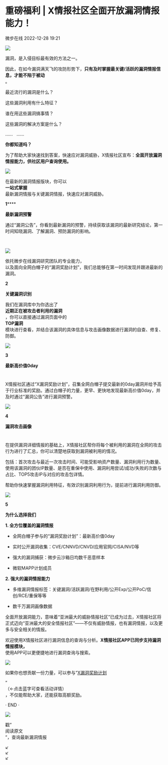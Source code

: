 #  重磅福利 | X情报社区全面开放漏洞情报能力！   
 微步在线   2022-12-28 19:21  
  
![](https://mmbiz.qpic.cn/mmbiz_gif/Yv6ic9zgr5hRYwmkFFVSsK0fQGJBGqwl6iaBoFgqTpPricWCuX7uIb4Rj7eibLo3ibOiaOtqo7vXEnibKhxuInrceOoibg/640?wx_fmt=gif&wxfrom=5&wx_lazy=1 "")  
  
漏洞，是入侵目标最有效的方法之一。  
  
  
因此，在如今漏洞满天飞的攻防形势下，**只有及时掌握最关键/活跃的漏洞情报信息，才能不陷于被动**  
。  
  
  
最近流行的漏洞是什么？  
  
这些漏洞利用有什么特征？  
  
谁在用这些漏洞搞事情？  
  
这些漏洞的解决方案是什么？  
  
……   ……  
  
  
**你都知道吗？**  
  
  
  
为了帮助大家快速找到答案，快速应对漏洞威胁，X情报社区宣布：**全面开放漏洞情报能力，供社区用户查询使用。**  
  
  
![](https://mmbiz.qpic.cn/mmbiz_png/Yv6ic9zgr5hT4AG20xeHibVLUmsPjrLAZuo5ibJicGA8pKsALdqNQjbJaeNXLRUhjuaYjTWuk8zJpkG8aBIzNrc54g/640?wx_fmt=png "")  
  
  
  
  
  
在最新的漏洞情报版块，你可以  
**一站式掌握**  
最新漏洞情报与关键漏洞情报，快速应对漏洞威胁。  
  
  
**1******  
  
**最新漏洞预警**  
  
  
  
通过“漏洞公告”，你看到最新漏洞的预警，持续获取该漏洞的最新研究结论，第一时间知晓漏洞、了解漏洞、预防漏洞的影响。  
  
        
  
![](https://mmbiz.qpic.cn/mmbiz_png/Yv6ic9zgr5hT4AG20xeHibVLUmsPjrLAZu100yRUK92aHOJ5GphG57E0FoWVONJ8icOommFW3Pfy4feVfKQwhiaINw/640?wx_fmt=png "")  
  
  
依托微步在线漏洞研究团队的专业能力，  
以及面向全网白帽子的“漏洞奖励计划”，我们总能够在第一时间发现并跟进最新的漏洞。  
  
  
**2**  
  
**关键漏洞识别**  
  
  
  
我们在漏洞库中为你选出了  
**近期正在被攻击者利用的漏洞**  
，你可以直接通过漏洞页面中的  
**TOP漏洞**  
模块进行查看，并结合该漏洞的具体信息与攻击画像数据进行漏洞的自查、修复、防御。  
  
![](https://mmbiz.qpic.cn/mmbiz_png/Yv6ic9zgr5hTzkOlTHuzSzkIfxfQpjKcygRJT98Jiaq69EVHchiaPDd8FZqWnDaHUBypLdicj8AxDdHpqUcBePL5TA/640?wx_fmt=png "")  
  
  
**3**  
  
**最新高价值0day**  
#   
  
X情报社区通过“X漏洞奖励计划”，召集全网白帽子提交最新的0day漏洞并给予高于行业标准的奖励。通过白帽子的力量，更早、更快地发现最新高价值0day，并及时通过“漏洞公告”进行漏洞预警。  
  
  
![](https://mmbiz.qpic.cn/mmbiz_png/Yv6ic9zgr5hTzkOlTHuzSzkIfxfQpjKcyt3wG263kzacKQ4DXtnp2jYcwX9zuBQAZv0iaDEzPk9xq8iaXiapJ42xrQ/640?wx_fmt=png "")  
  
  
  
**4**  
  
**漏洞攻击画像**  
#   
  
在提供漏洞详细情报的基础上，X情报社区帮你将每个被利用的漏洞在全网的攻击行为进行了汇总，你可以清楚地获取到漏洞被利用的情况。  
  
  
包括：首次攻击与最近一次攻击时间、可能受影响资产数量、漏洞利用行为数量、使用该漏洞的团伙IP数量、是否在重保中使用、漏洞利用尝试/成功/失败的次数与占比、TOP5攻击IP与对应的攻击包详情。  
  
  
帮助你快速掌握漏洞利用特征，有效识别漏洞利用行为，提前进行漏洞利用防御。  
  
  
![](https://mmbiz.qpic.cn/mmbiz_png/Yv6ic9zgr5hTzkOlTHuzSzkIfxfQpjKcyCqbEFZLDSibb2upVYI7dKKTcSRlDM5Rdd6MpRiamlF4joibSK3NxBYtZg/640?wx_fmt=png "")  
  
  
  
**5**  
  
**为什么选择我们**  
  
  
**1. 全方位覆盖的漏洞情报**  
- 全网白帽子参与的“漏洞奖励计划”：最新高价值0day  
  
- 实时公开漏洞收集：CVE/CNNVD/CNVD/应用官网/CISA/NVD等  
  
- 强大的漏洞捕获：微步云沙箱日均数千恶意样本  
  
- 微软MAPP计划成员  
  
  
**2. 强大的漏洞情报能力**  
- 多维漏洞情报标签：关键漏洞/活跃漏洞/在野利用/公开Exp/公开PoC/信创/RCE/重保等等  
  
- 数千万漏洞画像数据  
  
全面开放漏洞能力，意味着“亚洲最大的威胁情报社区”已成为过去，X情报社区将正式迈向“亚洲最大的安全情报社区”——不仅有威胁情报，也有漏洞情报，以及更多与安全相关的情报。  
  
  
欢迎使用X情报社区进行漏洞信息的查询与分析。**X情报社区APP已同步支持漏洞情报模块，**  
使用APP可以更便捷地进行漏洞查询与搜索。  
  
![](https://mmbiz.qpic.cn/mmbiz_jpg/Yv6ic9zgr5hT4AG20xeHibVLUmsPjrLAZutA0GvdXzKJ77FZUwycwBzpYpyCPJlbL6ficPLjzY42LztBmLnVRbKSw/640?wx_fmt=jpeg "")  
  
  
  
如果你也想贡献一份力量，可以参与“[X漏洞奖励计划](http://mp.weixin.qq.com/s?__biz=MzI5NjA0NjI5MQ==&mid=2650175266&idx=1&sn=bd5e9b1d5bcef206437931b87af11edc&chksm=f4488c9ec33f05889a5a91ba9ca39428c581477337b679b952b100dc39e0b1473ee8fae79698&scene=21#wechat_redirect)  
  
”  
（←点击蓝字可查看活动详情）  
，不仅能帮助大家，还能获取高额奖励。  
  
  
  
· END ·  
  
  
  
  
![](https://mmbiz.qpic.cn/mmbiz_png/Yv6ic9zgr5hRYwmkFFVSsK0fQGJBGqwl6gYoAG5F1cXgRMNjT0PLZibxZyLvJ2PdcOiczbIv7Vl7xQVgzibia4JiafzQ/640?wx_fmt=png&wxfrom=5&wx_lazy=1&wx_co=1 "")  
  
戳“  
阅读原文  
”，查询最新漏洞情报  
  
↙  
↙  
↙  
  
